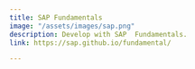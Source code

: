 ```yaml
---
title: SAP Fundamentals
image: "/assets/images/sap.png"
description: Develop with SAP  Fundamentals.
link: https://sap.github.io/fundamental/

---
```

